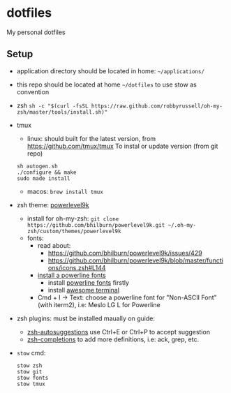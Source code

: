 # dotfiles
My personal dotfiles

## Setup

- application directory should be located in home: `~/applications/`

- this repo should be located at home `~/dotfiles` to use stow as convention

- zsh `sh -c "$(curl -fsSL https://raw.github.com/robbyrussell/oh-my-zsh/master/tools/install.sh)"`

- tmux
    + linux: should built for the latest version, from https://github.com/tmux/tmux
    To instal or update version (from git repo)

    ```
    sh autogen.sh
    ./configure && make
    sudo made install
    ```
    + macos: `brew install tmux`

- zsh theme: [powerlevel9k](https://github.com/bhilburn/powerlevel9k/wiki/Install-Instructions#step-1-install-powerlevel9k)
    + install for oh-my-zsh: `git clone https://github.com/bhilburn/powerlevel9k.git ~/.oh-my-zsh/custom/themes/powerlevel9k`
	+ fonts:
		+ read about:
			+ https://github.com/bhilburn/powerlevel9k/issues/429
			+ https://github.com/bhilburn/powerlevel9k/blob/master/functions/icons.zsh#L144
		+ [install a powerline fonts](https://github.com/bhilburn/powerlevel9k/wiki/Install-Instructions)
			+ install [powerline fonts](https://github.com/powerline/fonts) firstly
			+ install [awesome terminal](https://github.com/gabrielelana/awesome-terminal-fonts#how-to-install-osx)
		+ Cmd + I -> Text: choose a powerline font for "Non-ASCII Font" (with iterm2), i.e: Meslo LG L for Powerline

- zsh plugins: must be installed maually on guide:
    + [zsh-autosuggestions](https://github.com/zsh-users/zsh-autosuggestions)
		use Ctrl+E or Ctrl+P to accept suggestion
	+ [zsh-completions](https://github.com/zsh-users/zsh-completions) to add
	  more definitions, i.e: ack, grep, etc.
	
- `stow` cmd:
  ```
  stow zsh
  stow git
  stow fonts
  stow tmux
  ```
